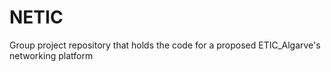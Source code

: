 # NETIC
Group project repository that holds the code for a proposed ETIC_Algarve's networking platform
